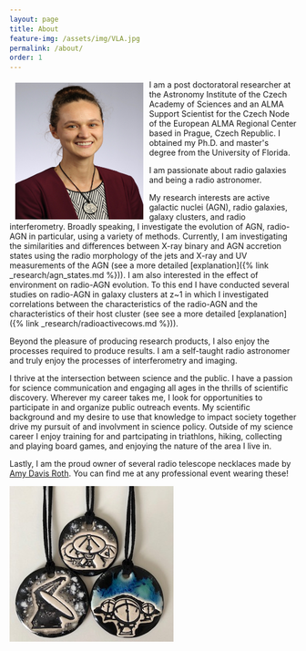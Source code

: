 ```yaml
---
layout: page
title: About
feature-img: /assets/img/VLA.jpg
permalink: /about/
order: 1
---
```

<div><img src="/assets/img/emoravec.jpg" alt="emoravec" width="225" height="240" align="left" style="padding-top:1%;padding-left:2%;padding-right:2%"></div>

I am a post doctoratoral researcher at the Astronomy Institute of the Czech Academy of Sciences and an ALMA Support Scientist for the Czech Node of the European ALMA Regional Center based in Prague, Czech Republic. I obtained my Ph.D. and master's degree from the University of Florida. 

I am passionate about radio galaxies and being a radio astronomer. 

My research interests are active galactic nuclei (AGN), radio galaxies, galaxy clusters, and radio interferometry. Broadly speaking, I investigate the evolution of AGN, radio-AGN in particular, using a variety of methods. Currently, I am investigating the similarities and differences between X-ray binary and AGN accretion states using the radio morphology of the jets and X-ray and UV measurements of the AGN (see a more detailed [explanation]({% link _research/agn_states.md %})). I am also interested in the effect of environment on radio-AGN evolution. To this end I have conducted several studies on radio-AGN in galaxy clusters at z\~1 in which I investigated correlations between the characteristics of the radio-AGN and the characteristics of their host cluster (see see a more detailed [explanation]({% link _research/radioactivecows.md %})). 

Beyond the pleasure of producing research products, I also enjoy the processes required to produce results. I am a self-taught radio astronomer and truly enjoy the processes of interferometry and imaging.

I thrive at the intersection between science and the public. I have a passion for science communication and engaging all ages in the thrills of scientific discovery. Wherever my career takes me, I look for opportunities to participate in and organize public outreach events. My scientific background and my desire to use that knowledge to impact society together drive my pursuit of and involvment in science policy. Outside of my science career I enjoy training for and partcipating in triathlons, hiking, collecting and playing board games, and enjoying the nature of the area I live in.

Lastly, I am the proud owner of several radio telescope necklaces made by [Amy Davis Roth](https://surlyramics.com/). You can find me at any professional event wearing these! 

<div class=""><img src="/assets/img/radio_necklaces.jpg" alt="Radio telescope necklaces."></div>

<!--<br>-->

<!-- <sub><sup> A special thanks to Thomas Chamberlin for his help in the creation of this website.</sup></sub>  -->
